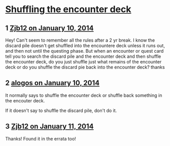# [Shuffling the encounter deck](https://community.fantasyflightgames.com/topic/96658-shuffling-the-encounter-deck/)

## 1 [Zjb12 on January 10, 2014](https://community.fantasyflightgames.com/topic/96658-shuffling-the-encounter-deck/?do=findComment&comment=951180)

Hey! Can't seem to remember all the rules after a 2 yr break. I know the discard pile doesn't get shuffled into the encountere deck unless it runs out, and then not until the questing phase. But when an encounter or quest card tell you to search the discard pile and the encounter deck and then shuffle the encounter deck, do you just shuffle just what remains of the encounter deck or do you shuffle the discard pie back into the encounter deck? thanks

## 2 [alogos on January 10, 2014](https://community.fantasyflightgames.com/topic/96658-shuffling-the-encounter-deck/?do=findComment&comment=951329)

It normally says to shuffle the encounter deck or shuffle back something in the encouter deck.

If it doesn't say to shuffle the discard pile, don't do it.

## 3 [Zjb12 on January 11, 2014](https://community.fantasyflightgames.com/topic/96658-shuffling-the-encounter-deck/?do=findComment&comment=951752)

Thanks! Found it in the errata too!


